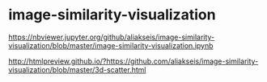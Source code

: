 # image-similarity-visualization

https://nbviewer.jupyter.org/github/aliakseis/image-similarity-visualization/blob/master/image-similarity-visualization.ipynb

http://htmlpreview.github.io/?https://github.com/aliakseis/image-similarity-visualization/blob/master/3d-scatter.html
